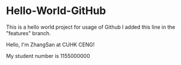 # Hello-World-GitHub
This is a hello world project for usage of Github
I added this line in the "features" branch.


Hello, I'm ZhangSan at CUHK CENG!

My student number is 1155000000
